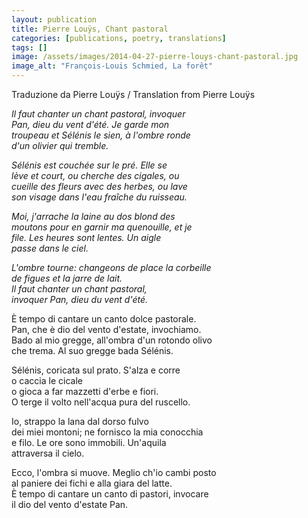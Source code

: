 ```yaml
---
layout: publication
title: Pierre Louÿs, Chant pastoral
categories: [publications, poetry, translations]
tags: []
image: /assets/images/2014-04-27-pierre-louys-chant-pastoral.jpg
image_alt: "François-Louis Schmied, La forêt"
---
```


Traduzione da Pierre Louÿs / Translation from Pierre Louÿs

<p><em>Il faut chanter un chant pastoral, invoquer<br />
Pan, dieu du vent d'été. Je garde mon<br />
troupeau et Sélénis le sien, à l'ombre ronde<br />
d'un olivier qui tremble.</em></p>

<p><em>Sélénis est couchée sur le pré. Elle se<br />
lève et court, ou cherche des cigales, ou<br />
cueille des fleurs avec des herbes, ou lave<br />
son visage dans l'eau fraîche du ruisseau.</em></p>

<p><em>Moi, j'arrache la laine au dos blond des<br />
moutons pour en garnir ma quenouille, et je<br />
file. Les heures sont lentes. Un aigle<br />
passe dans le ciel.</em></p>

<p><em>L'ombre tourne: changeons de place la corbeille<br />
de figues et la jarre de lait.<br />
Il faut chanter un chant pastoral,<br />
invoquer Pan, dieu du vent d'été.</em></p>

<p>È tempo di cantare un canto dolce pastorale.<br />
Pan, che è dio del vento d'estate, invochiamo.<br />
Bado al mio gregge, all'ombra d'un rotondo olivo<br />
che trema. Al suo gregge bada Sélénis.</p>

<p>Sélénis, coricata sul prato. S'alza e corre<br />
o caccia le cicale<br />
o gioca a far mazzetti d'erbe e fiori.<br />
O terge il volto nell'acqua pura del ruscello.</p>

<p>Io, strappo la lana dal dorso fulvo<br />
dei miei montoni; ne fornisco la mia conocchia<br />
e filo. Le ore sono immobili. Un'aquila<br />
attraversa il cielo.</p>

<p>Ecco, l'ombra si muove. Meglio ch'io cambi posto<br />
al paniere dei fichi e alla giara del latte.<br />
È tempo di cantare un canto di pastori, invocare<br />
il dio del vento d'estate Pan.</p>
